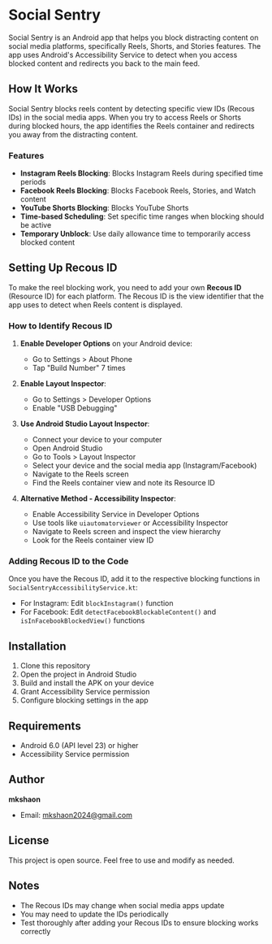 # Social Sentry

Social Sentry is an Android app that helps you block distracting content on social media platforms, specifically Reels, Shorts, and Stories features. The app uses Android's Accessibility Service to detect when you access blocked content and redirects you back to the main feed.

## How It Works

Social Sentry blocks reels content by detecting specific view IDs (Recous IDs) in the social media apps. When you try to access Reels or Shorts during blocked hours, the app identifies the Reels container and redirects you away from the distracting content.

### Features

- **Instagram Reels Blocking**: Blocks Instagram Reels during specified time periods
- **Facebook Reels Blocking**: Blocks Facebook Reels, Stories, and Watch content
- **YouTube Shorts Blocking**: Blocks YouTube Shorts
- **Time-based Scheduling**: Set specific time ranges when blocking should be active
- **Temporary Unblock**: Use daily allowance time to temporarily access blocked content

## Setting Up Recous ID

To make the reel blocking work, you need to add your own **Recous ID** (Resource ID) for each platform. The Recous ID is the view identifier that the app uses to detect when Reels content is displayed.

### How to Identify Recous ID

1. **Enable Developer Options** on your Android device:
   - Go to Settings > About Phone
   - Tap "Build Number" 7 times

2. **Enable Layout Inspector**:
   - Go to Settings > Developer Options
   - Enable "USB Debugging"

3. **Use Android Studio Layout Inspector**:
   - Connect your device to your computer
   - Open Android Studio
   - Go to Tools > Layout Inspector
   - Select your device and the social media app (Instagram/Facebook)
   - Navigate to the Reels screen
   - Find the Reels container view and note its Resource ID

4. **Alternative Method - Accessibility Inspector**:
   - Enable Accessibility Service in Developer Options
   - Use tools like `uiautomatorviewer` or Accessibility Inspector
   - Navigate to Reels screen and inspect the view hierarchy
   - Look for the Reels container view ID

### Adding Recous ID to the Code

Once you have the Recous ID, add it to the respective blocking functions in `SocialSentryAccessibilityService.kt`:

- For Instagram: Edit `blockInstagram()` function
- For Facebook: Edit `detectFacebookBlockableContent()` and `isInFacebookBlockedView()` functions

## Installation

1. Clone this repository
2. Open the project in Android Studio
3. Build and install the APK on your device
4. Grant Accessibility Service permission
5. Configure blocking settings in the app

## Requirements

- Android 6.0 (API level 23) or higher
- Accessibility Service permission

## Author

**mkshaon**
- Email: mkshaon2024@gmail.com

## License

This project is open source. Feel free to use and modify as needed.

## Notes

- The Recous IDs may change when social media apps update
- You may need to update the IDs periodically
- Test thoroughly after adding your Recous IDs to ensure blocking works correctly

